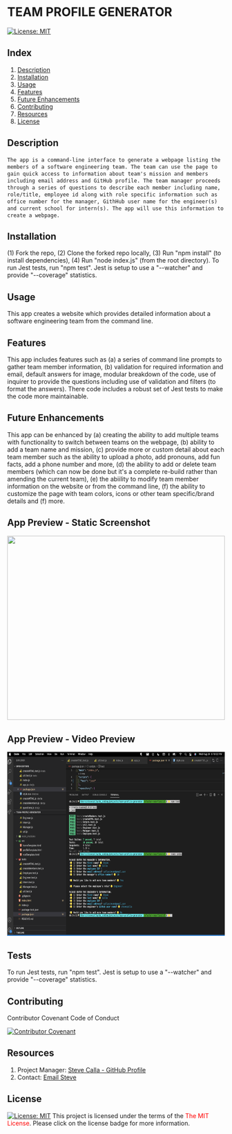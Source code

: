 # TEAM PROFILE GENERATOR 
[![License:  MIT](https://img.shields.io/badge/License-MIT-yellow.svg)](https://opensource.org/licenses/MIT)

## Index

1. [Description](#description)
2. [Installation](#installation)
3. [Usage](#usage)
4. [Features](#features)
5. [Future Enhancements](#future-enhancements)
6. [Contributing](#contributing)
7. [Resources](#resources)
8. [License](#license)

## Description

```
The app is a command-line interface to generate a webpage listing the members of a software engineering team. The team can use the page to gain quick access to information about team's mission and members including email address and GitHub profile. The team manager proceeds through a series of questions to describe each member including name, role/title, employee id along with role specific information such as office number for the manager, GithHub user name for the engineer(s) and current school for intern(s). The app will use this information to create a webpage. 
```

## Installation

(1) Fork the repo, (2) Clone the forked repo locally, (3) Run "npm install" (to install dependencies), (4) Run "node index.js" (from the root directory). To run Jest tests, run "npm test". Jest is setup to use a "--watcher" and provide "--coverage" statistics.

## Usage

This app creates a website which provides detailed information about a software engineering team from the command line.

## Features

This app includes features such as (a) a series of command line prompts to gather team member information, (b) validation for required information and email, default answers for image, modular breakdown of the code, use of inquirer to provide the questions including use of validation and filters (to format the answers). There code includes a robust set of Jest tests to make the code more maintainable.
<!-- 
1. TBD
2. TBD
3. TBD
-->
## Future Enhancements

This app can be enhanced by (a) creating the ability to add multiple teams with functionality to switch between teams on the webpage, (b) ability to add a team name and mission, (c) provide more or custom detail about each team member such as the ability to upload a photo, add pronouns, add fun facts, add a phone number and more, (d) the ability to add or delete team members (which can now be done but it's a complete re-build rather than amending the current team), (e) the abiility to modify team member information on the website or from the command line, (f) the ability to customize the page with team colors, icons or other team specific/brand details and (f) more.
<!-- 
1. TBD
2. TBD
3. TBD
-->

## App Preview - Static Screenshot

<img alt="" src="./dist/images/webpage-static-image.jpeg" width="100%" height="425"/>


## App Preview - Video Preview

<img alt="" src="./dist/images/app-video-demo.gif" width="100%" height="425"/>

## Tests

To run Jest tests, run "npm test". Jest is setup to use a "--watcher" and provide "--coverage" statistics.

## Contributing

Contributor Covenant Code of Conduct

[![Contributor Covenant](https://img.shields.io/badge/Contributor%20Covenant-2.1-4baaaa.svg)](https://www.contributor-covenant.org/version/2/1/code_of_conduct/code_of_conduct.md)

<!-- DELETE THIS SECTION FOR THE FINAL README. For more information on example contribution guidelines please see the links below.

1. Contributor Convent: [Information](https://www.contributor-covenant.org/)
2. Contributor Covenant Code of Conduct: [Markdown File](hhttps://www.contributor-covenant.org/version/2/1/code_of_conduct/code_of_conduct.md)
-->

## Resources

1. Project Manager: [Steve Calla - GitHub Profile](https://github.com/stevecalla)
2. Contact: [Email Steve](mailto:callasteven@gmail.com)

## License 

[![License:  MIT](https://img.shields.io/badge/License-MIT-yellow.svg)](https://opensource.org/licenses/MIT)
This project is licensed under the terms of the <span style="color:red">The MIT License</span>. Please click on the license badge for more information.

<!-- DELETE THIS SECTION FOR THE FINAL README. Per Github, you are under no obligation to choose a license. However, without a license, the default copyright laws apply, meaning that you retain all rights to your source code and no one may reproduce, distribute, or create derivative works from your work. If you're creating an open source project, we strongly encourage you to include an open source license. The Open Source Guide provides additional guidance on choosing the correct license for your project. SEE THE FOLLOWING LINKS FOR MORE INFORMATION:

1. GitHub: [Licensing a repository](https://docs.github.com/en/repositories/managing-your-repositorys-settings-and-features/customizing-your-repository/licensing-a-repository)
2. Open Source Guide: [To Choose A License](https://choosealicense.com/)
-->

<!-- OTHER SECTIONS IF YOU LIKE
## Technologies

1. HTML
2. CSS
3. JavaScript
4. GitHub (website hosting and source code management)
5. TBD
6. TBD

### 3rd Party Application Programming Interfaces

1. [TBD](https://TBD)
2. [TBD](https://TBD)
3. [TBD](https://TBD)

### Dependencies

1. [VS Code Live Server](https://ritwickdey.github.io/vscode-live-server/)

## Collaborators

1. FIRST & LAST NAME: [Github LINK](https://github.com/<Github user name>/)
2. FIRST & LAST NAME: [Github LINK](https://github.com/<Github user name>/)
3. FIRST & LAST NAME: [Github LINK](https://github.com/<Github user name>/)

## Resources

1. GitHub Repo: <https://github.com/tbd/tbd>
2. GitHub Hosted URL: <https://tbd.tbd.com/tbd>
-->
